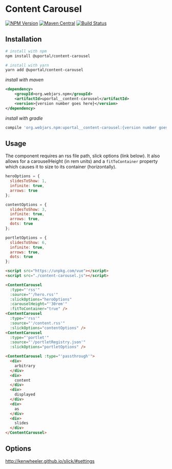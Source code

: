 # Content Carousel

[![NPM Version](https://img.shields.io/npm/v/@uportal/content-carousel.svg)](https://www.npmjs.com/package/@uportal/content-carousel)
[![Maven Central](https://maven-badges.herokuapp.com/maven-central/org.webjars.npm/uportal__content-carousel/badge.svg)](https://maven-badges.herokuapp.com/maven-central/org.webjars.npm/uportal__content-carousel)
[![Build Status](https://travis-ci.org/uPortal-contrib/uPortal-web-components.svg?branch=master)](https://travis-ci.org/uPortal-contrib/uPortal-web-components)

## Installation

```bash
# install with npm
npm install @uportal/content-carousel

# install with yarn
yarn add @uportal/content-carousel
```

_install with maven_

```xml
<dependency>
    <groupId>org.webjars.npm</groupId>
    <artifactId>uportal__content-carousel</artifactId>
    <version>{version number goes here}</version>
</dependency>
```

_install with gradle_

```gradle
compile 'org.webjars.npm:uportal__content-carousel:{version number goes here}'
```

## Usage

The component requires an rss file path, slick options (link below). It also allows for a carouselHeight (in rem units) and a `fitToContainer` property which causes it to size to its container (horizontally).

```javascript
heroOptions = {
  slidesToShow: 1,
  infinite: true,
  arrows: true
};

contentOptions = {
  slidesToShow: 3,
  infinite: true,
  arrows: true,
  dots: true
};

portletOptions = {
  slidesToShow: 6,
  infinite: true,
  arrows: true,
  dots: true
};
```

```html
<script src="https://unpkg.com/vue"></script>
<script src="./content-carousel.js"></script>

<ContentCarousel
  :type="'rss'"
  :source="'/hero.rss'"
  :slickOptions="heroOptions"
  :carouselHeight="'30rem'"
  :fitToContainer="true" />
<ContentCarousel
  :type="'rss'"
  :source="'/content.rss'"
  :slickOptions="contentOptions" />
<ContentCarousel
  :type="'portlet'"
  :source="'/portletRegistry.json'"
  :slickOptions="portletOptions" />

<ContentCarousel :type="'passthrough'">
  <div>
    arbitrary
  </div>
  <div>
    content
  </div>
  <div>
    displayed
  </div>
  <div>
    as
  </div>
  <div>
    slides
  </div>
</ContentCarousel>
```

## Options

<http://kenwheeler.github.io/slick/#settings>
